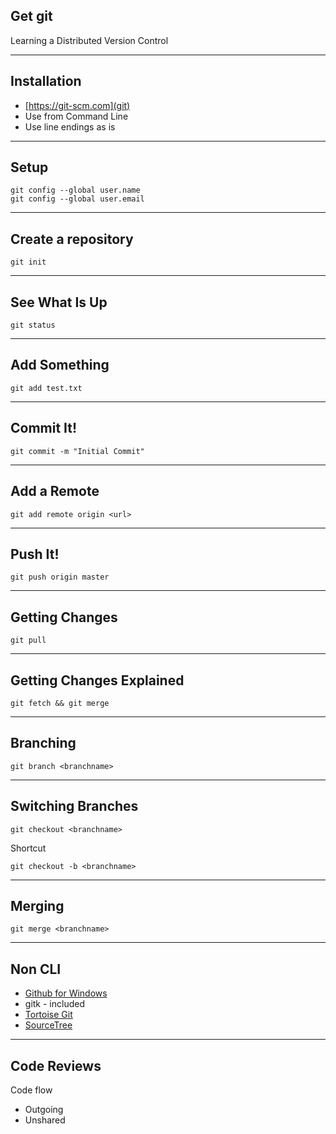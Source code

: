 ## Get git 

Learning a Distributed Version Control

---

## Installation 

  - [https://git-scm.com](git)
  - Use from Command Line
  - Use line endings as is

---

## Setup

    git config --global user.name
    git config --global user.email

---

## Create a repository

    git init

---

## See What Is Up

    git status

---

## Add Something

    git add test.txt

---

## Commit It!

    git commit -m "Initial Commit"

---

## Add a Remote

    git add remote origin <url>

---

## Push It!

    git push origin master

---

## Getting Changes

    git pull

---

## Getting Changes Explained

    git fetch && git merge 
  
---

## Branching

    git branch <branchname>

---

## Switching Branches

    git checkout <branchname>

Shortcut

    git checkout -b <branchname>

---

## Merging
  
    git merge <branchname>

---

## Non CLI

- [Github for Windows](windows.github.com)
- gitk - included
- [Tortoise Git](http://code.google.com/p/tortoisegit)
- [SourceTree](http://www.sourcetreeapp.com)

---

## Code Reviews

Code flow

  - Outgoing
  - Unshared





